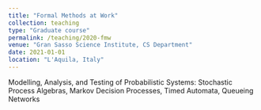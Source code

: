 ```yaml
---
title: "Formal Methods at Work"
collection: teaching
type: "Graduate course"
permalink: /teaching/2020-fmw
venue: "Gran Sasso Science Institute, CS Department"
date: 2021-01-01
location: "L'Aquila, Italy"
---
```


Modelling, Analysis, and Testing of Probabilistic Systems: Stochastic Process Algebras, Markov Decision Processes, Timed Automata, Queueing Networks
